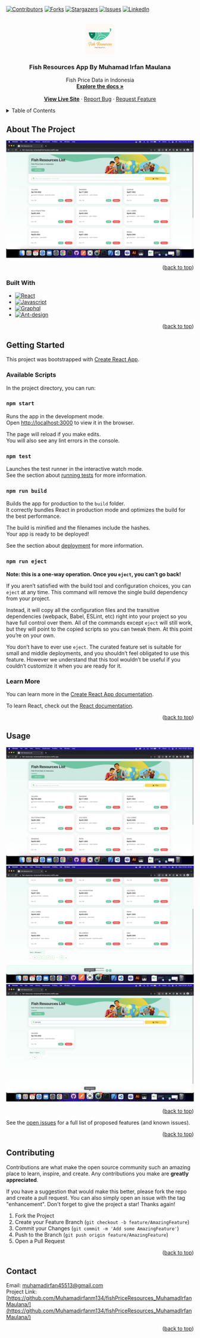 <!-- Improved compatibility of back to top link: See: https://github.com/othneildrew/Best-README-Template/pull/73 -->
<a name="readme-top"></a>
<!--
*** Thanks for checking out the Best-README-Template. If you have a suggestion
*** that would make this better, please fork the repo and create a pull request
*** or simply open an issue with the tag "enhancement".
*** Don't forget to give the project a star!
*** Thanks again! Now go create something AMAZING! :D
-->



<!-- PROJECT SHIELDS -->
<!--
*** I'm using markdown "reference style" links for readability.
*** Reference links are enclosed in brackets [ ] instead of parentheses ( ).
*** See the bottom of this document for the declaration of the reference variables
*** for contributors-url, forks-url, etc. This is an optional, concise syntax you may use.
*** https://www.markdownguide.org/basic-syntax/#reference-style-links
-->
[![Contributors][contributors-shield]][contributors-url]
[![Forks][forks-shield]][forks-url]
[![Stargazers][stars-shield]][stars-url]
[![Issues][issues-shield]][issues-url]
[![LinkedIn][linkedin-shield]][linkedin-url]



<!-- PROJECT LOGO -->
<br />
<div align="center">
  <a href="https://github.com/Muhamadirfanm134/fishPriceResources_MuhamadIrfanMaulana">
    <img src="/src/assets/icons/logo.png" alt="Logo" width="80" height="80">
  </a>

<h3 align="center">Fish Resources App By Muhamad Irfan Maulana</h3>

  <p align="center">
    Fish Price Data in Indonesia
    <br />
    <a href="https://github.com/Muhamadirfanm134/fishPriceResources_MuhamadIrfanMaulana"><strong>Explore the docs »</strong></a>
    <br />
    <br />
    <a href="https://fish-resources-muhamadirfanmaulana.netlify.app/"><b>View Live Site</b></a>
    ·
    <a href="https://github.com/Muhamadirfanm134/fishPriceResources_MuhamadIrfanMaulana/issues">Report Bug</a>
    ·
    <a href="https://github.com/Muhamadirfanm134/fishPriceResources_MuhamadIrfanMaulana/issues">Request Feature</a>
  </p>
</div>



<!-- TABLE OF CONTENTS -->
<details>
  <summary>Table of Contents</summary>
  <ol>
    <li>
      <a href="#about-the-project">About The Project</a>
      <ul>
        <li><a href="#built-with">Built With</a></li>
      </ul>
    </li>
    <li>
      <a href="#getting-started">Getting Started</a>
    </li>
    <li><a href="#usage">Usage</a></li>
    <li><a href="#contributing">Contributing</a></li>
    <li><a href="#contact">Contact</a></li>
  </ol>
</details>



<!-- ABOUT THE PROJECT -->
## About The Project

[![Product Name Screen Shot][product-screenshot-1]](https://fish-resources-muhamadirfanmaulana.netlify.app/)

<p align="right">(<a href="#readme-top">back to top</a>)</p>



### Built With

* [![React][React.js]][React-url]
* [![Javascript][Javascript]][Javascript-url]
* [![Graphql][Graphql]][Graphql-url]
* [![Ant-design][Ant-design]][Ant-design]

<p align="right">(<a href="#readme-top">back to top</a>)</p>



<!-- GETTING STARTED -->
## Getting Started


This project was bootstrapped with [Create React App](https://github.com/facebook/create-react-app).

### Available Scripts

In the project directory, you can run:

### `npm start`

Runs the app in the development mode.\
Open [http://localhost:3000](http://localhost:3000) to view it in the browser.

The page will reload if you make edits.\
You will also see any lint errors in the console.

### `npm test`

Launches the test runner in the interactive watch mode.\
See the section about [running tests](https://facebook.github.io/create-react-app/docs/running-tests) for more information.

### `npm run build`

Builds the app for production to the `build` folder.\
It correctly bundles React in production mode and optimizes the build for the best performance.

The build is minified and the filenames include the hashes.\
Your app is ready to be deployed!

See the section about [deployment](https://facebook.github.io/create-react-app/docs/deployment) for more information.

### `npm run eject`

**Note: this is a one-way operation. Once you `eject`, you can’t go back!**

If you aren’t satisfied with the build tool and configuration choices, you can `eject` at any time. This command will remove the single build dependency from your project.

Instead, it will copy all the configuration files and the transitive dependencies (webpack, Babel, ESLint, etc) right into your project so you have full control over them. All of the commands except `eject` will still work, but they will point to the copied scripts so you can tweak them. At this point you’re on your own.

You don’t have to ever use `eject`. The curated feature set is suitable for small and middle deployments, and you shouldn’t feel obligated to use this feature. However we understand that this tool wouldn’t be useful if you couldn’t customize it when you are ready for it.

### Learn More

You can learn more in the [Create React App documentation](https://facebook.github.io/create-react-app/docs/getting-started).

To learn React, check out the [React documentation](https://reactjs.org/).

<p align="right">(<a href="#readme-top">back to top</a>)</p>



<!-- USAGE EXAMPLES -->
## Usage

[![Home Screen][product-screenshot-1]](https://fish-resources-muhamadirfanmaulana.netlify.app/)
[![Contact Detail][product-screenshot-2]](https://fish-resources-muhamadirfanmaulana.netlify.app/)
[![Edit Contact][product-screenshot-3]](https://fish-resources-muhamadirfanmaulana.netlify.app/)



<p align="right">(<a href="#readme-top">back to top</a>)</p>



See the [open issues](https://github.com/Muhamadirfanm134/fishPriceResources_MuhamadIrfanMaulanagraphs/issues) for a full list of proposed features (and known issues).

<p align="right">(<a href="#readme-top">back to top</a>)</p>



<!-- CONTRIBUTING -->
## Contributing

Contributions are what make the open source community such an amazing place to learn, inspire, and create. Any contributions you make are **greatly appreciated**.

If you have a suggestion that would make this better, please fork the repo and create a pull request. You can also simply open an issue with the tag "enhancement".
Don't forget to give the project a star! Thanks again!

1. Fork the Project
2. Create your Feature Branch (`git checkout -b feature/AmazingFeature`)
3. Commit your Changes (`git commit -m 'Add some AmazingFeature'`)
4. Push to the Branch (`git push origin feature/AmazingFeature`)
5. Open a Pull Request

<p align="right">(<a href="#readme-top">back to top</a>)</p>




<!-- CONTACT -->
## Contact

Email: muhamadirfan45513@gmail.com<br/>
Project Link: [https://github.com/Muhamadirfanm134/fishPriceResources_MuhamadIrfanMaulana/](https://github.com/Muhamadirfanm134/fishPriceResources_MuhamadIrfanMaulana/)

<p align="right">(<a href="#readme-top">back to top</a>)</p>







<!-- MARKDOWN LINKS & IMAGES -->
<!-- https://www.markdownguide.org/basic-syntax/#reference-style-links -->
[contributors-shield]: https://img.shields.io/github/contributors/github_username/repo_name.svg?style=for-the-badge
[contributors-url]: https://github.com/Muhamadirfanm134/fishPriceResources_MuhamadIrfanMaulanagraphs/contributors
[forks-shield]: https://img.shields.io/github/forks/github_username/repo_name.svg?style=for-the-badge
[forks-url]: https://github.com/Muhamadirfanm134/fishPriceResources_MuhamadIrfanMaulananetwork/members
[stars-shield]: https://img.shields.io/github/stars/github_username/repo_name.svg?style=for-the-badge
[stars-url]: https://github.com/Muhamadirfanm134/fishPriceResources_MuhamadIrfanMaulana/stargazers
[issues-shield]: https://img.shields.io/github/issues/github_username/repo_name.svg?style=for-the-badge
[issues-url]: https://github.com/Muhamadirfanm134/fishPriceResources_MuhamadIrfanMaulana/issues
[linkedin-shield]: https://img.shields.io/badge/-LinkedIn-black.svg?style=for-the-badge&logo=linkedin&colorB=555
[linkedin-url]: https://www.linkedin.com/in/muhamadirfanm134/
[product-screenshot-1]: src/assets/images/product-screenshoot-1.png
[product-screenshot-2]: src/assets/images/product-screenshoot-2.png
[product-screenshot-3]: src/assets/images/product-screenshoot-3.png
[product-screenshot-4]: src/assets/images/product-screenshoot-4.png
[product-screenshot-5]: src/assets/images/product-screenshoot-5.png
[product-screenshot-6]: src/assets/images/product-screenshoot-6.png
[product-screenshot-7]: src/assets/images/product-screenshoot-7.png
[product-screenshot-8]: src/assets/images/product-screenshoot-8.png
[product-screenshot-9]: src/assets/images/product-screenshoot-9.png
[product-screenshot-10]: src/assets/images/product-screenshoot-10.png
[Javascript]: https://img.shields.io/badge/JavaScript-F7DF1E?style=for-the-badge&logo=javascript&logoColor=black
[Javascript-url]: https://www.javascript.com/
[React.js]: https://img.shields.io/badge/React-20232A?style=for-the-badge&logo=react&logoColor=61DAFB
[React-url]: https://reactjs.org/
[Graphql]: https://img.shields.io/badge/-ApolloGraphQL-311C87?style=for-the-badge&logo=apollo-graphql
[Graphql-url]: https://www.apollographql.com/
[Ant-design]: https://img.shields.io/badge/-AntDesign-%230170FE?style=for-the-badge&logo=ant-design&logoColor=white
[Ant-design-url]: https://ant.design/

